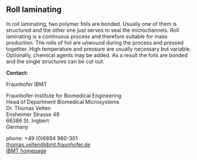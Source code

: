 ## Roll laminating

In roll laminating, two polymer foils are bonded. Usually one of them is structured and the other one just serves to seal the microchannels. Roll laminating is a continuous process and therefore suitable for mass production. The rolls of foil are unwound during the process and pressed together. High temperature and pressure are usually necessary but variable. Optionally, chemical agents may be added. As a result the foils are bonded and the single structures can be cut out.
<!--break-->
__Contact:__

Fraunhofer IBMT

Fraunhofer-Institute for Biomedical Engineering  
Head of Department Biomedical Microsystems  
Dr. Thomas Velten  
Ensheimer Strasse 48   
66386 St. Ingbert   
Germany

phone: +49 (0)6894 980-301   
thomas.velten@ibmt.fraunhofer.de  
[IBMT homepage](http://www.ibmt.fraunhofer.de/fhg/ibmt_en/biomedical_engineering/biomedical_microsystems/microsensors_microfluidics/index.jsp)